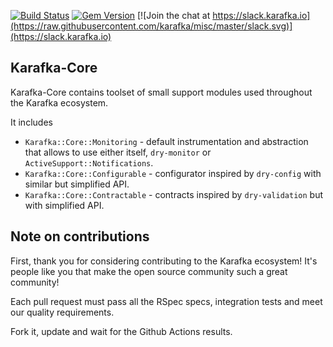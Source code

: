 [![Build Status](https://github.com/karafka/karafka-core/actions/workflows/ci.yml/badge.svg)](https://github.com/karafka/karafka-core/actions/workflows/ci.yml)
[![Gem Version](https://badge.fury.io/rb/karafka.svg)](http://badge.fury.io/rb/karafka-core)
[![Join the chat at https://slack.karafka.io](https://raw.githubusercontent.com/karafka/misc/master/slack.svg)](https://slack.karafka.io)

## Karafka-Core

Karafka-Core contains toolset of small support modules used throughout the Karafka ecosystem.

It includes

- `Karafka::Core::Monitoring` - default instrumentation and abstraction that allows to use either itself, `dry-monitor` or `ActiveSupport::Notifications`.
- `Karafka::Core::Configurable` - configurator inspired by `dry-config` with similar but simplified API.
- `Karafka::Core::Contractable` - contracts inspired by `dry-validation` but with simplified API.

## Note on contributions

First, thank you for considering contributing to the Karafka ecosystem! It's people like you that make the open source community such a great community!

Each pull request must pass all the RSpec specs, integration tests and meet our quality requirements.

Fork it, update and wait for the Github Actions results.
